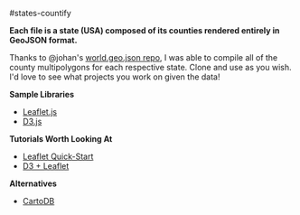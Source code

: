 #states-countify

__Each file is a state (USA) composed of its counties rendered entirely in GeoJSON format.__

Thanks to @johan's [world.geo.json repo](https://github.com/johan/world.geo.json), I was able to compile all of the county multipolygons for each respective state.
Clone and use as you wish.  I'd love to see what projects you work on given the data!


__Sample Libraries__
+ [Leaflet.js](http://www.leafletjs.com)
+ [D3.js](http://www.d3js.org)

__Tutorials Worth Looking At__
+ [Leaflet Quick-Start](http://leafletjs.com/examples/quick-start.html)
+ [D3 + Leaflet](http://bost.ocks.org/mike/leaflet/)

__Alternatives__
+ [CartoDB](http://www.cartodb.com)
